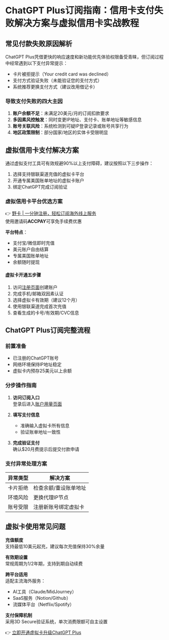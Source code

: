 # ChatGPT Plus订阅指南：信用卡支付失败解决方案与虚拟信用卡实战教程

## 常见付款失败原因解析
ChatGPT Plus凭借更快的响应速度和新功能优先体验权限备受青睐，但订阅过程中经常遇到以下支付异常提示：

- 卡片被拒提示（Your credit card was declined）
- 支付方式验证失败（未能验证您的支付方式）
- 系统推荐更换支付方式（建议改用借记卡）

### 导致支付失败的四大主因
1. **账户余额不足**：未满足20美元/月的订阅扣款要求
2. **多因素风控触发**：同时变更IP地址、支付卡、账单地址等敏感信息
3. **账号关联风险**：系统检测到可疑IP登录记录或账号共享行为
4. **地区政策限制**：部分国家/地区的实体卡受限明显

## 虚拟信用卡支付解决方案
通过虚拟支付工具可有效规避90%以上支付障碍，建议按照以下三步操作：

1. 选择支持银联渠道充值的虚拟卡平台
2. 开通专属美国账单地址的虚拟卡账户
3. 绑定ChatGPT完成订阅验证

### 虚拟信用卡平台优选方案
👉 [野卡 | 一分钟注册，轻松订阅海外线上服务](https://bbtdd.com/yeka)  
使用邀请码**ACCPAY**可享免手续费优惠

**平台特点**：
- 支付宝/微信即时充值
- 美元账户自由结算
- 专属美国账单地址
- 余额随时提现

#### 虚拟卡开通五步骤
1. 访问[注册页面](https://bbtdd.com/yeka)创建账户
2. 完成手机/邮箱双因素认证
3. 选择虚拟卡有效期（建议12个月）
4. 使用银联渠道完成首次充值
5. 查看生成的卡号/有效期/CVC信息

## ChatGPT Plus订阅完整流程

### 前置准备
- 已注册的ChatGPT账号
- 网络环境保持IP地址稳定
- 虚拟卡内预存25美元以上余额

### 分步操作指南
1. **访问订阅入口**  
   登录后进入[账户用量页面](https://platform.openai.com/account/usage)

2. **填写支付信息**  
   - 准确输入虚拟卡所有信息
   - 验证账单地址一致性

3. **完成验证支付**  
   确认$20月费提示后提交付款申请

### 支付异常处理方案
| 异常类型 | 解决方案 |
|---------|----------|
| 卡片拒绝 | 检查余额/重设账单地址 |
| 环境风险 | 更换代理IP节点 |
| 账号受限 | 注册新账号绑定虚拟卡 |

## 虚拟卡使用常见问题

**充值额度**  
支持最低10美元起充，建议每次充值保持30%余量

**有效期设置**  
常规周期为1/2年期，支持到期自动续费

**跨平台适用**  
适配主流海外服务：  
- AI工具（Claude/MidJourney）
- SaaS服务（Notion/Github）
- 流媒体平台（Netflix/Spotify）

**支付保障机制**  
采用3D Secure验证系统，单次消费限额可自主设置

👉 [立即开通虚拟卡升级ChatGPT Plus](https://bbtdd.com/yeka)